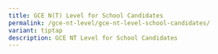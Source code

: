 ```yaml
---
title: GCE N(T) Level for School Candidates
permalink: /gce-nt-level/gce-nt-level-school-candidates/
variant: tiptap
description: GCE NT Level for School Candidates
---
```

